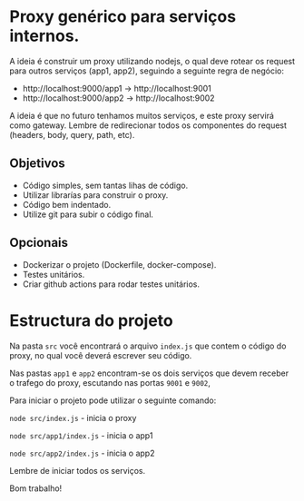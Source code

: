 # Proxy genérico para serviços internos.

A ideia é construir um proxy utilizando nodejs, o qual deve rotear os request para outros serviços (app1, app2), seguindo a seguinte regra de negócio:

- http://localhost:9000/app1 -> http://localhost:9001
- http://localhost:9000/app2 -> http://localhost:9002

A ideia é que no futuro tenhamos muitos serviços, e este proxy servirá como gateway. Lembre de redirecionar todos os componentes do request (headers, body, query, path, etc).

## Objetivos

- Código simples, sem tantas lihas de código.
- Utilizar librarías para construir o proxy.
- Código bem indentado.
- Utilize git para subir o código final.
## Opcionais 

* Dockerizar o projeto (Dockerfile, docker-compose).
* Testes unitários.
* Criar github actions para rodar testes unitários. 

# Estructura do projeto

Na pasta `src` você encontrará o arquivo `index.js` que contem o código do proxy, no qual você deverá escrever seu código.

Nas pastas `app1` e `app2` encontram-se os dois serviços que devem receber o trafego do proxy, escutando nas portas `9001` e `9002`,

Para iniciar o projeto pode utilizar o seguinte comando:

`node src/index.js` - inicia o proxy

`node src/app1/index.js` - inicia o app1

`node src/app2/index.js` - inicia o app2

Lembre de iniciar todos os serviços.

Bom trabalho!
